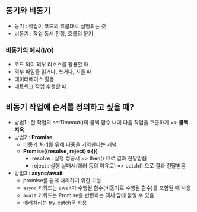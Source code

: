 ## 동기와 비동기

- 동기 : 작업이 코드의 흐름대로 실행되는 것
- 비동기 : 작업 동시 진행, 흐름의 분기

### 비동기의 예시(I/O)

- 코드 외이 외부 리소스를 활용할 때
- 외부 파일을 읽거나, 쓰거나, 지울 때
- 데이터베이스 활용
- 네트워크 작업 수행할 때

## **비동기 작업**에 **순서를 정의**하고 싶을 때?

- 방법1 : 현 작업의 setTimeout()의 콜백 함수 내에 다음 작업을 호출하기 => **콜백지옥**
- 방법2 : **Promise**
  - 비동기 처리를 위해 나중을 기약한다는 개념
  - **Promise((resolve, reject)=>{})**
    - resolve : 실행 성공시 => then() 으로 결과 전달받음
    - reject : 실행 실패시(에러 등의 이유로) => catch() 으로 결과 전달받음
- 방법3 : **async/await**
  - promise를 쉽게 처리하기 위한 기능
  - `async` 키워드는 await가 수행될 함수(비동기로 수행될 함수)를 포함될 때 사용
  - `await` 키워드는 Promise를 반환하는 객체 앞에 붙일 수 있음
  - 에러처리는 try-catch문 사용
